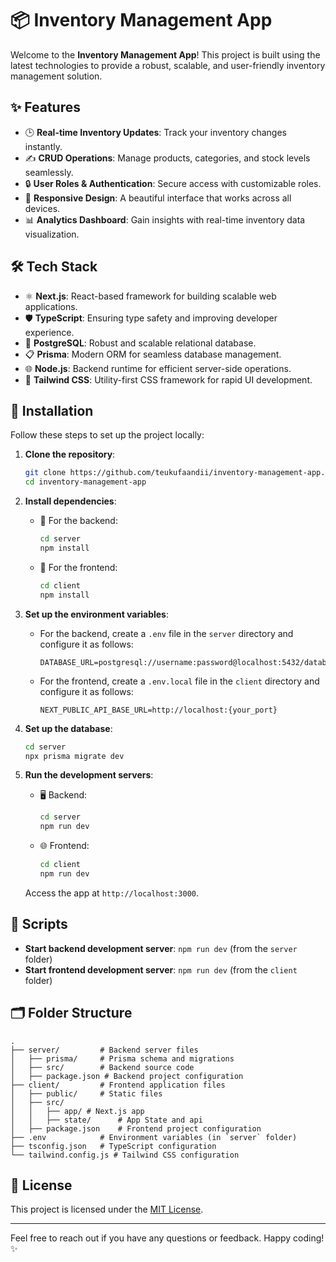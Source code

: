 # 📦 Inventory Management App

Welcome to the **Inventory Management App**! This project is built using the latest technologies to provide a robust, scalable, and user-friendly inventory management solution.

## ✨ Features

- 🕒 **Real-time Inventory Updates**: Track your inventory changes instantly.
- ✍️ **CRUD Operations**: Manage products, categories, and stock levels seamlessly.
- 🔒 **User Roles & Authentication**: Secure access with customizable roles.
- 📱 **Responsive Design**: A beautiful interface that works across all devices.
- 📊 **Analytics Dashboard**: Gain insights with real-time inventory data visualization.

## 🛠️ Tech Stack

- ⚛️ **Next.js**: React-based framework for building scalable web applications.
- 🛡️ **TypeScript**: Ensuring type safety and improving developer experience.
- 🐘 **PostgreSQL**: Robust and scalable relational database.
- 📋 **Prisma**: Modern ORM for seamless database management.
- 🌐 **Node.js**: Backend runtime for efficient server-side operations.
- 🎨 **Tailwind CSS**: Utility-first CSS framework for rapid UI development.

## 🚀 Installation

Follow these steps to set up the project locally:

1. **Clone the repository**:
   ```bash
   git clone https://github.com/teukufaandii/inventory-management-app.git
   cd inventory-management-app
   ```

2. **Install dependencies**:
   - 🔧 For the backend:
     ```bash
     cd server
     npm install
     ```
   - 🎨 For the frontend:
     ```bash
     cd client
     npm install
     ```

3. **Set up the environment variables**:
   - For the backend, create a `.env` file in the `server` directory and configure it as follows:
     ```env
     DATABASE_URL=postgresql://username:password@localhost:5432/database_name
     ```
   - For the frontend, create a `.env.local` file in the `client` directory and configure it as follows:
     ```env
     NEXT_PUBLIC_API_BASE_URL=http://localhost:{your_port}
     ```

4. **Set up the database**:
   ```bash
   cd server
   npx prisma migrate dev
   ```

5. **Run the development servers**:
   - 🖥️ Backend:
     ```bash
     cd server
     npm run dev
     ```
   - 🌐 Frontend:
     ```bash
     cd client
     npm run dev
     ```
   Access the app at `http://localhost:3000`.

## 📜 Scripts

- **Start backend development server**: `npm run dev` (from the `server` folder)
- **Start frontend development server**: `npm run dev` (from the `client` folder)

## 🗂️ Folder Structure

```plaintext
.
├── server/         # Backend server files
│   ├── prisma/     # Prisma schema and migrations
│   ├── src/        # Backend source code
│   ├── package.json # Backend project configuration
├── client/         # Frontend application files
│   ├── public/     # Static files
│   ├── src/
│   │   ├── app/ # Next.js app
│   │   ├── state/      # App State and api
│   ├── package.json    # Frontend project configuration
├── .env            # Environment variables (in `server` folder)
├── tsconfig.json   # TypeScript configuration
└── tailwind.config.js # Tailwind CSS configuration
```

## 📄 License

This project is licensed under the [MIT License](LICENSE).

---

Feel free to reach out if you have any questions or feedback. Happy coding! ✨